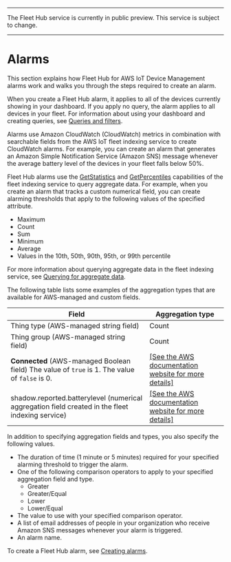 --------

 The Fleet Hub service is currently in public preview\. This service is subject to change\.

--------

# Alarms<a name="aws-iot-monitor-user-alarms"></a>

This section explains how Fleet Hub for AWS IoT Device Management alarms work and walks you through the steps required to create an alarm\.

When you create a Fleet Hub alarm, it applies to all of the devices currently showing in your dashboard\. If you apply no query, the alarm applies to all devices in your fleet\. For information about using your dashboard and creating queries, see [Queries and filters](aws-iot-monitor-user-queries.md)\.

Alarms use Amazon CloudWatch \(CloudWatch\) metrics in combination with searchable fields from the AWS IoT fleet indexing service to create CloudWatch alarms\. For example, you can create an alarm that generates an Amazon Simple Notification Service \(Amazon SNS\) message whenever the average battery level of the devices in your fleet falls below 50%\. 

Fleet Hub alarms use the [GetStatistics](https://docs.aws.amazon.com/iot/latest/developerguide/index-aggregate.html#get-statistics) and [GetPercentiles](https://docs.aws.amazon.com/iot/latest/developerguide/index-aggregate.html#get-percentiles) capabilities of the fleet indexing service to query aggregate data\. For example, when you create an alarm that tracks a custom numerical field, you can create alarming thresholds that apply to the following values of the specified attribute\.
+ Maximum
+ Count
+ Sum
+ Minimum
+ Average
+ Values in the 10th, 50th, 90th, 95th, or 99th percentile

For more information about querying aggregate data in the fleet indexing service, see [Querying for aggregate data](https://docs.aws.amazon.com/iot/latest/developerguide/index-aggregate.html)\.

The following table lists some examples of the aggregation types that are available for AWS\-managed and custom fields\.


| Field | Aggregation type | 
| --- | --- | 
| Thing type \(AWS\-managed string field\) | Count | 
| Thing group \(AWS\-managed string field\) | Count | 
| **Connected** \(AWS\-managed Boolean field\) The value of `true` is 1\. The value of `false` is 0\.  |  [\[See the AWS documentation website for more details\]](http://docs.aws.amazon.com/iot/latest/fleethubuserguide/aws-iot-monitor-user-alarms.html)  | 
| shadow\.reported\.batterylevel \(numerical aggregation field created in the fleet indexing service\) |  [\[See the AWS documentation website for more details\]](http://docs.aws.amazon.com/iot/latest/fleethubuserguide/aws-iot-monitor-user-alarms.html)  | 

In addition to specifying aggregation fields and types, you also specify the following values\.
+ The duration of time \(1 minute or 5 minutes\) required for your specified alarming threshold to trigger the alarm\.
+ One of the following comparison operators to apply to your specified aggregation field and type\.
  + Greater
  + Greater/Equal
  + Lower
  + Lower/Equal
+ The value to use with your specified comparison operator\.
+ A list of email addresses of people in your organization who receive Amazon SNS messages whenever your alarm is triggered\.
+ An alarm name\.

To create a Fleet Hub alarm, see [Creating alarms](aws-iot-monitor-user-alarms-create.md)\.